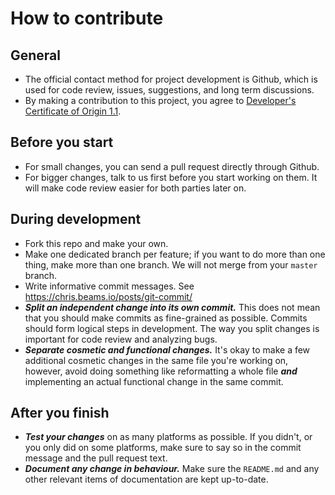 # How to contribute


## General

-   The official contact method for project development is Github, which is used for
    code review, issues, suggestions, and long term discussions.
-   By making a contribution to this project, you agree to
    [Developer's Certificate of Origin 1.1](https://developercertificate.org/).


## Before you start

-   For small changes, you can send a pull request directly through Github.
-   For bigger changes, talk to us first before you start working on them.
    It will make code review easier for both parties later on.


## During development

-   Fork this repo and make your own.
-   Make one dedicated branch per feature; if you want to do more than one thing,
    make more than one branch. We will not merge from your `master` branch.
-   Write informative commit messages. See https://chris.beams.io/posts/git-commit/
-   ***Split an independent change into its own commit.*** This does not mean that
    you should make commits as fine-grained as possible. Commits should form
    logical steps in development. The way you split changes is important
    for code review and analyzing bugs.
-   ***Separate cosmetic and functional changes.*** It's okay to make a few
    additional cosmetic changes in the same file you're working on, however,
    avoid doing something like reformatting a whole file ***and*** implementing an actual
    functional change in the same commit.


## After you finish

-   ***Test your changes*** on as many platforms as possible. If
    you didn't, or you only did on some platforms, make sure to say so in the
    commit message and the pull request text.
-   ***Document any change in behaviour.*** Make sure the `README.md` and any other
    relevant items of documentation are kept up-to-date.
